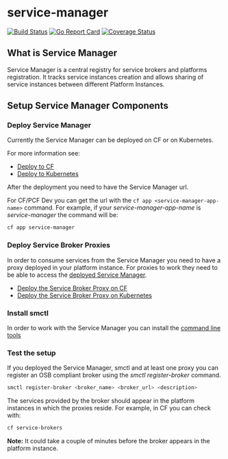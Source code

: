 # service-manager

[![Build Status](https://travis-ci.org/Peripli/service-manager.svg?branch=master)](https://travis-ci.org/Peripli/service-manager)
[![Go Report Card](https://goreportcard.com/badge/github.com/Peripli/service-manager)](https://goreportcard.com/report/github.com/Peripli/service-manager)
[![Coverage Status](https://coveralls.io/repos/github/Peripli/service-manager/badge.svg?branch=master)](https://coveralls.io/github/Peripli/service-manager?branch=master)

## What is Service Manager

Service Manager is a central registry for service brokers and platforms registration. It tracks service instances creation and allows sharing of service instances between different Platform Instances.

## Setup Service Manager Components

### Deploy Service Manager

Currently the Service Manager can be deployed on CF or on Kubernetes.

For more information see:

* [Deploy to CF](deployment/cf/README.md)
* [Deploy to Kubernetes](deployment/k8s/README.md)

After the deployment you need to have the Service Manager url.

For CF/PCF Dev you can get the url with the `cf app <service-manager-app-name>` command. For example, if your *service-manager-app-name* is *service-manager* the command will be:

```sh
cf app service-manager
```

### Deploy Service Broker Proxies

In order to consume services from the Service Manager you need to have a proxy deployed in your platform instance.
For proxies to work they need to be able to access the [deployed Service Manager](#deploy-service-manager).

* [Deploy the Service Broker Proxy on CF](https://github.com/Peripli/service-broker-proxy-cf)
* [Deploy the Service Broker Proxy on Kubernetes](https://github.com/Peripli/service-broker-proxy-k8s)

### Install smctl

In order to work with the Service Manager you can install the [command line tools](https://github.com/Peripli/service-manager-cli)

### Test the setup

If you deployed the Service Manager, smctl and at least one proxy you can register an OSB compliant broker using the *smctl register-broker* command.

```sh
smctl register-broker <broker_name> <broker_url> <description>
```

The services provided by the broker should appear in the platform instances in which the proxies reside.
For example, in CF you can check with:

```sh
cf service-brokers
```

**Note:** It could take a couple of minutes before the broker appears in the platform instance.
